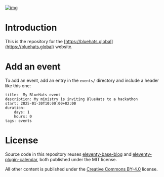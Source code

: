 [![img](https://img.shields.io/badge/We_support-BlueHats-blue.svg)](https://bluehats.global)

# Introduction

This is the repository for the [https://bluehats.global](https://bluehats.global) website.

# Add an event

To add an event, add an entry in the `events/` directory and include a header like this one:

```
title:  My BlueHats event
description: My ministry is inviting BlueHats to a hackathon
start: 2025-01-30T10:00:00+02:00
duration:
    days: 1
    hours: 0
tags: events
```

# License

Source code in this repository reuses [eleventy-base-blog](https://github.com/11ty/eleventy-base-blog) and [eleventy-plugin-calendar](https://github.com/codegouvfr/eleventy-plugin-calendar), both published under the MIT license.

All other content is published under the [Creative Commons BY-4.0](https://creativecommons.org/licenses/by/4.0/deed.fr) license.
